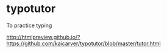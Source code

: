 # typotutor
To practice typing

http://htmlpreview.github.io/?https://github.com/kaicarver/typotutor/blob/master/tutor.html
